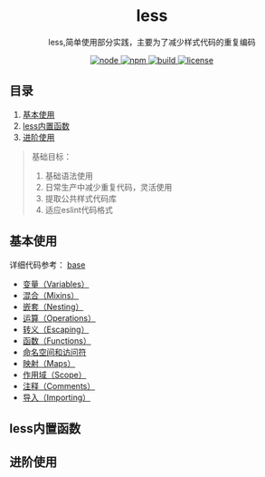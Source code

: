 <div align="center">
  <h1>less</h1>
  <p>less,简单使用部分实践，主要为了减少样式代码的重复编码</p>
  <a href="https://github.com/onlyLucky/webpack-principle">
    <img src="https://s4.ax1x.com/2022/02/28/bu6BJx.png" alt="node">
  </a>
  <a href="https://github.com/onlyLucky/webpack-principle">
    <img src="https://s4.ax1x.com/2022/02/28/bu6yQO.png" alt="npm">
  </a>
  <a href="https://github.com/onlyLucky/webpack-principle">
    <img src="https://s4.ax1x.com/2022/02/28/bu6sSK.png" alt="build">
  </a>
  <a href="https://github.com/onlyLucky/webpack-principle">
    <img src="https://s4.ax1x.com/2022/02/28/bu6DW6.png" alt="license">
  </a>
</div>



## 目录

1. [基本使用](#基本使用)
2. [less内置函数](#less内置函数)
3. [进阶使用](#进阶使用)


> 基础目标：
>
>1. 基础语法使用
>2. 日常生产中减少重复代码，灵活使用
>3. 提取公共样式代码库
>4. 适应eslint代码格式

## 基本使用

详细代码参考： [base](../less-use/base/)

- [变量（Variables）](../less-use/base/style/variables.less)
- [混合（Mixins）](../less-use/base/style/mixins.less)
- [嵌套（Nesting）](../less-use/base/style/nesting.less)
- [运算（Operations）](../less-use/base/style/operations.less)
- [转义（Escaping）](../less-use/base/style/escaping.less)
- [函数（Functions）](../less-use/base/style/function.less)
- [命名空间和访问符](../less-use/base/style/namespace.less)
- [映射（Maps）](../less-use/base/style/maps.less)
- [作用域（Scope）](../less-use/base/style/scope.less)
- [注释（Comments）](../less-use/base/style/comments.less)
- [导入（Importing）](../less-use/base/style/importing.less)

## less内置函数



## 进阶使用
